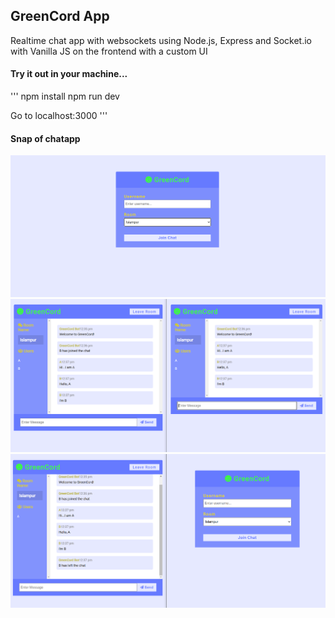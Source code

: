 <h2>GreenCord App</h2>
<p>Realtime chat app with websockets using Node.js, Express and Socket.io with Vanilla JS on the frontend with a custom UI</p>
<h4>Try it out in your machine...</h4>

'''
npm install
npm run dev

Go to localhost:3000
'''


<h4>Snap of chatapp</h4>
<img src="1.png" alt="">
<img src="2.png" alt="">
<img src="3.png" alt="">
